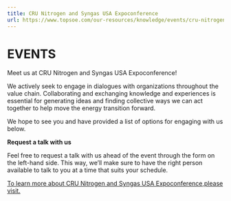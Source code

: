 ```yaml
---
title: CRU Nitrogen and Syngas USA Expoconference
url: https://www.topsoe.com/our-resources/knowledge/events/cru-nitrogen-and-syngas-usa-expoconference#form-bam
---
```


# EVENTS

Meet us at CRU Nitrogen and Syngas USA Expoconference!

We actively seek to engage in dialogues with organizations throughout the value chain. Collaborating and exchanging knowledge and experiences is essential for generating ideas and finding collective ways we can act together to help move the energy transition forward.

We hope to see you and have provided a list of options for engaging with us below.

**Request a talk with us**

Feel free to request a talk with us ahead of the event through the form on the left-hand side. This way, we’ll make sure to have the right person available to talk to you at a time that suits your schedule.

[To learn more about CRU Nitrogen and Syngas USA Expoconference,please visit.](https://events.crugroup.com/nitrogenusa/home)